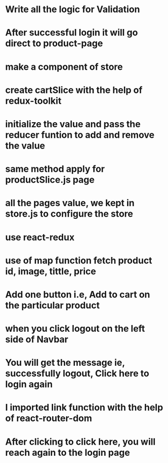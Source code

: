 <!-- --------------------Login.js------------------ -->

# Write all the logic for Validation

# After successful login it will go direct to product-page

<!-- -----------------Store---------------------------- -->

# make a component of store

# create cartSlice with the help of redux-toolkit

# initialize the value and pass the reducer funtion to add and remove the value

# same method apply for productSlice.js page

# all the pages value, we kept in store.js to configure the store

<!-- -------------------Product.js-------------------------- -->

# use react-redux

# use of map function fetch product id, image, tittle, price

# Add one button i.e, Add to cart on the particular product

<!-- ----------------------Logout------------------------- -->

# when you click logout on the left side of Navbar

# You will get the message ie, successfully logout, Click here to login again

# I imported link function with the help of react-router-dom

# After clicking to click here, you will reach again to the login page
